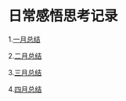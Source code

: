 # 日常感悟思考记录

1.[一月总结](https://renzg1024.github.io/saole/mindGrowUp/understandNotes/year-2023/January)

2.[二月总结](https://renzg1024.github.io/saole/mindGrowUp/understandNotes/year-2023/February)

3.[三月总结](https://renzg1024.github.io/saole/mindGrowUp/understandNotes/year-2023/March)

4.[四月总结](https://renzg1024.github.io/saole/mindGrowUp/understandNotes/year-2023/April)
